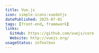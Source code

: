 ```yaml
---
title: Vue.js
icon: simple-icons:vuedotjs
datePublished: 2025-07-01
tags: [front-end, framework]
links:
  GitHub: https://github.com/vuejs/core
  Website: http://vuejs.org/
usageStatus: inToolbox
---
```

